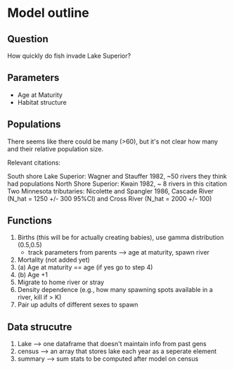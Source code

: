 # Model outline

## Question
How quickly do fish invade Lake Superior?

## Parameters

* Age at Maturity
* Habitat structure

## Populations

There seems like there could be many (>60), but it's not clear how many and their relative population size.

Relevant citations:

 South shore Lake Superior: Wagner and Stauffer 1982, ~50 rivers they think had populations 
 North Shore Superior: Kwain 1982, ~ 8 rivers in this citation 
 Two Minnesota tributaries: Nicolette and Spangler 1986, Cascade River (N_hat = 1250 +/- 300 95%CI) and Cross River (N_hat = 2000 +/- 100) 

## Functions

1. Births (this will be for actually creating babies), use gamma distribution (0.5,0.5)
    * track parameters from parents --> age at maturity, spawn river
2. Mortality (not added yet)
3. (a) Age at maturity == age (if yes go to step 4)
3. (b) Age +1
4. Migrate to home river or stray
5. Density dependence (e.g., how many spawning spots available in a river, kill if > K)
6. Pair up adults of different sexes to spawn

## Data strucutre
1. Lake --> one dataframe that doesn't maintain info from past gens
2. census --> an array that stores lake each year as a seperate element
3. summary --> sum stats to be computed after model on census

